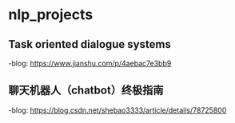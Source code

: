 # nlp_projects
## Task oriented dialogue systems
-blog:
https://www.jianshu.com/p/4aebac7e3bb9

## 聊天机器人（chatbot）终极指南
-blog:
https://blog.csdn.net/shebao3333/article/details/78725800
